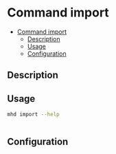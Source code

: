 # Command import

- [Command import](#command-import)
  - [Description](#description)
  - [Usage](#usage)
  - [Configuration](#configuration)

## Description

## Usage

```sh
mhd import --help
```

```txt

```

## Configuration
